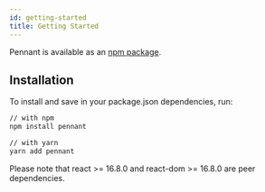 ```yaml
---
id: getting-started
title: Getting Started
---
```


Pennant is available as an [npm package](https://www.npmjs.com/package/pennant).

## Installation

To install and save in your package.json dependencies, run:

```sh
// with npm
npm install pennant

// with yarn
yarn add pennant
```

Please note that react >= 16.8.0 and react-dom >= 16.8.0 are peer dependencies.
